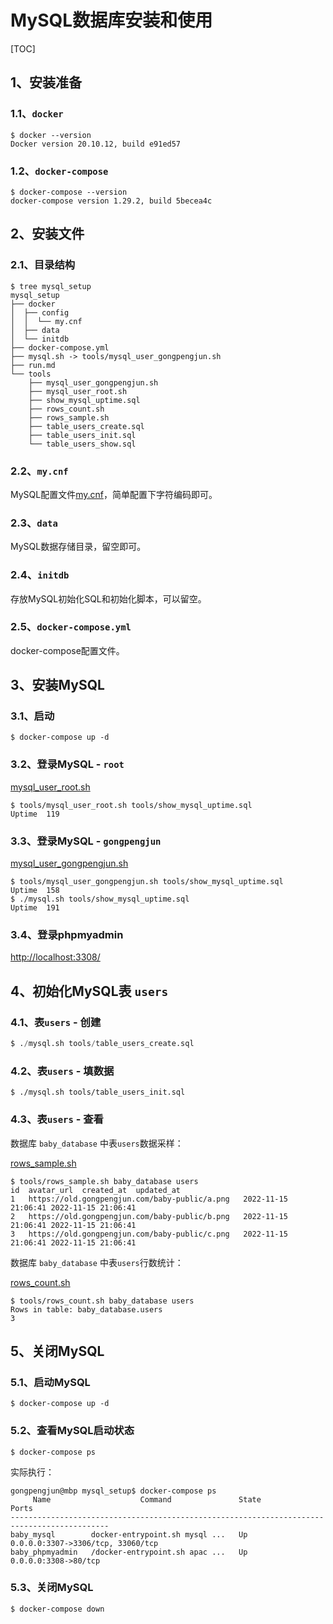 # MySQL数据库安装和使用

[TOC]

## 1、安装准备

### 1.1、`docker`

```shell
$ docker --version
Docker version 20.10.12, build e91ed57
```

### 1.2、`docker-compose`

```shell
$ docker-compose --version
docker-compose version 1.29.2, build 5becea4c
```

## 2、安装文件

### 2.1、目录结构

```shell
$ tree mysql_setup
mysql_setup
├── docker
│  ├── config
│  │  └── my.cnf
│  ├── data
│  └── initdb
├── docker-compose.yml
├── mysql.sh -> tools/mysql_user_gongpengjun.sh
├── run.md
└── tools
    ├── mysql_user_gongpengjun.sh
    ├── mysql_user_root.sh
    ├── show_mysql_uptime.sql    
    ├── rows_count.sh
    ├── rows_sample.sh
    ├── table_users_create.sql
    ├── table_users_init.sql
    └── table_users_show.sql
```

### 2.2、`my.cnf`

MySQL配置文件[my.cnf](docker/config/my.cnf)，简单配置下字符编码即可。

### 2.3、`data`

MySQL数据存储目录，留空即可。

### 2.4、`initdb`

存放MySQL初始化SQL和初始化脚本，可以留空。

### 2.5、`docker-compose.yml`

docker-compose配置文件。


## 3、安装MySQL

### 3.1、启动


```shell
$ docker-compose up -d
```

### 3.2、登录MySQL - `root`

[mysql_user_root.sh](tools/mysql_user_root.sh)

```shell
$ tools/mysql_user_root.sh tools/show_mysql_uptime.sql
Uptime	119
```

### 3.3、登录MySQL - `gongpengjun`

[mysql_user_gongpengjun.sh](tools/mysql_user_gongpengjun.sh)

```shell
$ tools/mysql_user_gongpengjun.sh tools/show_mysql_uptime.sql
Uptime	158
$ ./mysql.sh tools/show_mysql_uptime.sql
Uptime	191
```

### 3.4、登录phpmyadmin

[http://localhost:3308/](http://localhost:3308/)

## 4、初始化MySQL表 `users`

### 4.1、表`users` - 创建

```sql
$ ./mysql.sh tools/table_users_create.sql
```

### 4.2、表`users` - 填数据

```shell
$ ./mysql.sh tools/table_users_init.sql
```


### 4.3、表`users` - 查看

数据库 `baby_database` 中表`users`数据采样：

[rows_sample.sh](tools/rows_sample.sh)

```shell
$ tools/rows_sample.sh baby_database users
id  avatar_url  created_at  updated_at
1   https://old.gongpengjun.com/baby-public/a.png   2022-11-15 21:06:41 2022-11-15 21:06:41
2   https://old.gongpengjun.com/baby-public/b.png   2022-11-15 21:06:41 2022-11-15 21:06:41
3   https://old.gongpengjun.com/baby-public/c.png   2022-11-15 21:06:41 2022-11-15 21:06:41
```

数据库 `baby_database` 中表`users`行数统计：

[rows_count.sh](tools/rows_count.sh)

```shell
$ tools/rows_count.sh baby_database users
Rows in table: baby_database.users
3
```

## 5、关闭MySQL

### 5.1、启动MySQL

```shell
$ docker-compose up -d
```

### 5.2、查看MySQL启动状态

```shell
$ docker-compose ps
```

实际执行：

```shell
gongpengjun@mbp mysql_setup$ docker-compose ps
     Name                    Command               State                 Ports
--------------------------------------------------------------------------------------------
baby_mysql        docker-entrypoint.sh mysql ...   Up      0.0.0.0:3307->3306/tcp, 33060/tcp
baby_phpmyadmin   /docker-entrypoint.sh apac ...   Up      0.0.0.0:3308->80/tcp
```

### 5.3、关闭MySQL

```shell
$ docker-compose down
```

